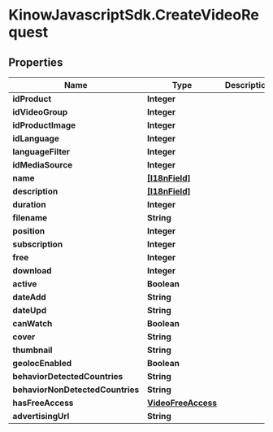 # KinowJavascriptSdk.CreateVideoRequest

## Properties
Name | Type | Description | Notes
------------ | ------------- | ------------- | -------------
**idProduct** | **Integer** |  | 
**idVideoGroup** | **Integer** |  | [optional] 
**idProductImage** | **Integer** |  | [optional] 
**idLanguage** | **Integer** |  | 
**languageFilter** | **Integer** |  | [optional] 
**idMediaSource** | **Integer** |  | 
**name** | [**[I18nField]**](I18nField.md) |  | 
**description** | [**[I18nField]**](I18nField.md) |  | [optional] 
**duration** | **Integer** |  | [optional] 
**filename** | **String** |  | 
**position** | **Integer** |  | [optional] 
**subscription** | **Integer** |  | [optional] 
**free** | **Integer** |  | [optional] 
**download** | **Integer** |  | [optional] 
**active** | **Boolean** |  | [optional] 
**dateAdd** | **String** |  | [optional] 
**dateUpd** | **String** |  | [optional] 
**canWatch** | **Boolean** |  | [optional] 
**cover** | **String** |  | [optional] 
**thumbnail** | **String** |  | [optional] 
**geolocEnabled** | **Boolean** |  | [optional] 
**behaviorDetectedCountries** | **String** |  | [optional] 
**behaviorNonDetectedCountries** | **String** |  | [optional] 
**hasFreeAccess** | [**VideoFreeAccess**](VideoFreeAccess.md) |  | [optional] 
**advertisingUrl** | **String** |  | [optional] 


